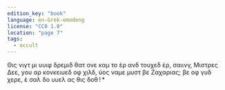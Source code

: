 ```yaml
---
edition_key: "book"
language: en-Grek-emodeng
license: "CC0 1.0"
location: "page 7"
tags:
  - occult
---
```

Θις νιγτ μι υυιφ δρεμιδ θατ ονε καμ
το ἑρ ανδ τουχεδ ἑρ, σαιινγ, Μιστρες Δεε, yου αρ κονκειυεδ οφ χιλδ,
ὑος ναμε μυστ βε Ζαχαριας; βε οφ γυδ χερε, ἑ σαλ δο υυελ ας θις
δοθ ! *
